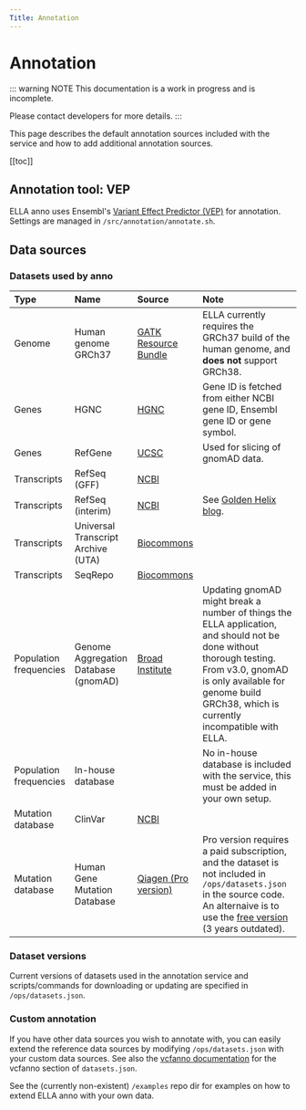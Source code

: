 ```yaml
---
Title: Annotation
---
```


# Annotation

::: warning NOTE
This documentation is a work in progress and is incomplete.

Please contact developers for more details.
:::

This page describes the default annotation sources included with the service and how to add additional annotation sources.

[[toc]]

## Annotation tool: VEP

ELLA anno uses Ensembl's [Variant Effect Predictor (VEP)](https://www.ensembl.org/info/docs/tools/vep/index.html) for annotation. Settings are managed in `/src/annotation/annotate.sh`. 

## Data sources 

### Datasets used by anno

|Type | Name | Source | Note|
|:--|:--|:--|:--|
Genome | Human genome GRCh37 | [GATK Resource Bundle](https://gatk.broadinstitute.org/hc/en-us/articles/360035890811-Resource-bundle) | ELLA currently requires the GRCh37 build of the human genome, and **does not** support GRCh38.
Genes | HGNC | [HGNC](https://www.genenames.org) | Gene ID is fetched from either NCBI gene ID, Ensembl gene ID or gene symbol.
Genes | RefGene | [UCSC](http://hgdownload.soe.ucsc.edu/goldenPath/hg19/database/) | Used for slicing of gnomAD data.
Transcripts | RefSeq (GFF) | [NCBI](ftp://ftp.ncbi.nlm.nih.gov/refseq/H_sapiens/annotation/GRCh37_latest/refseq_identifiers/GRCh37_latest_genomic.gff.gz) | 
Transcripts | RefSeq (interim) | [NCBI](ftp://ftp.ncbi.nlm.nih.gov/genomes/Homo_sapiens/ARCHIVE/ANNOTATION_RELEASE.109/GRCh37.p13_interim_annotation/interim_GRCh37.p13_top_level_2017-01-13.gff3.gz) | See [Golden Helix blog](https://blog.goldenhelix.com/updating-varseqs-transcript-annotation-along-with-ncbi-refseq-genes-interim-release/).
Transcripts | Universal Transcript Archive (UTA) | [Biocommons](https://github.com/biocommons/uta/) |
Transcripts | SeqRepo | [Biocommons](https://github.com/biocommons/biocommons.seqrepo) | 
Population frequencies | Genome Aggregation Database (gnomAD) | [Broad Institute](https://gnomad.broadinstitute.org/) | Updating gnomAD might break a number of things the ELLA application, and should not be done without thorough testing. From v3.0, gnomAD is only available for genome build GRCh38, which is currently incompatible with ELLA.
Population frequencies | In-house database | | No in-house database is included with the service, this must be added in your own setup.
Mutation database | ClinVar | [NCBI](https://www.ncbi.nlm.nih.gov/clinvar/) | 
Mutation database | Human Gene Mutation Database | [Qiagen (Pro version)]((https://digitalinsights.qiagen.com/products-overview/clinical-insights-portfolio/human-gene-mutation-database/)) | Pro version requires a paid subscription, and the dataset is not included in `/ops/datasets.json` in the source code. An alternaive is to use the [free version](http://www.hgmd.cf.ac.uk/ac/index.php) (3 years outdated). 

### Dataset versions

Current versions of datasets used in the annotation service and scripts/commands for downloading or updating are specified in `/ops/datasets.json`.

### Custom annotation

If you have other data sources you wish to annotate with, you can easily extend the reference data sources by modifying `/ops/datasets.json` with your custom data sources. See also the [vcfanno documentation](https://github.com/brentp/vcfanno) for the vcfanno section of `datasets.json`.

See the (currently non-existent) `/examples` repo dir for examples on how to extend ELLA anno with your own data.


